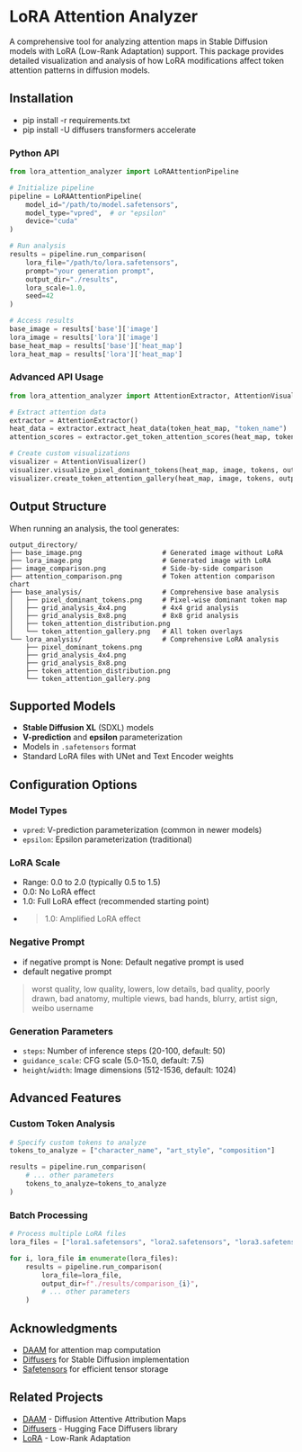 # LoRA Attention Analyzer

A comprehensive tool for analyzing attention maps in Stable Diffusion models with LoRA (Low-Rank Adaptation) support. This package provides detailed visualization and analysis of how LoRA modifications affect token attention patterns in diffusion models.


## Installation

- pip install -r requirements.txt
- pip install -U diffusers transformers accelerate

### Python API

```python
from lora_attention_analyzer import LoRAAttentionPipeline

# Initialize pipeline
pipeline = LoRAAttentionPipeline(
    model_id="/path/to/model.safetensors",
    model_type="vpred",  # or "epsilon"
    device="cuda"
)

# Run analysis
results = pipeline.run_comparison(
    lora_file="/path/to/lora.safetensors",
    prompt="your generation prompt",
    output_dir="./results",
    lora_scale=1.0,
    seed=42
)

# Access results
base_image = results['base']['image']
lora_image = results['lora']['image']
base_heat_map = results['base']['heat_map']
lora_heat_map = results['lora']['heat_map']
```

### Advanced API Usage

```python
from lora_attention_analyzer import AttentionExtractor, AttentionVisualizer

# Extract attention data
extractor = AttentionExtractor()
heat_data = extractor.extract_heat_data(token_heat_map, "token_name")
attention_scores = extractor.get_token_attention_scores(heat_map, tokens)

# Create custom visualizations
visualizer = AttentionVisualizer()
visualizer.visualize_pixel_dominant_tokens(heat_map, image, tokens, output_dir)
visualizer.create_token_attention_gallery(heat_map, image, tokens, output_dir)
```

## Output Structure

When running an analysis, the tool generates:

```
output_directory/
├── base_image.png                    # Generated image without LoRA
├── lora_image.png                    # Generated image with LoRA
├── image_comparison.png              # Side-by-side comparison
├── attention_comparison.png          # Token attention comparison chart
├── base_analysis/                    # Comprehensive base analysis
│   ├── pixel_dominant_tokens.png     # Pixel-wise dominant token map
│   ├── grid_analysis_4x4.png         # 4x4 grid analysis
│   ├── grid_analysis_8x8.png         # 8x8 grid analysis
│   ├── token_attention_distribution.png
│   └── token_attention_gallery.png   # All token overlays
└── lora_analysis/                    # Comprehensive LoRA analysis
    ├── pixel_dominant_tokens.png
    ├── grid_analysis_4x4.png
    ├── grid_analysis_8x8.png
    ├── token_attention_distribution.png
    └── token_attention_gallery.png
```

## Supported Models

- **Stable Diffusion XL** (SDXL) models
- **V-prediction** and **epsilon** parameterization
- Models in `.safetensors` format
- Standard LoRA files with UNet and Text Encoder weights

## Configuration Options

### Model Types
- `vpred`: V-prediction parameterization (common in newer models)
- `epsilon`: Epsilon parameterization (traditional)

### LoRA Scale
- Range: 0.0 to 2.0 (typically 0.5 to 1.5)
- 0.0: No LoRA effect
- 1.0: Full LoRA effect (recommended starting point)
- >1.0: Amplified LoRA effect

### Negative Prompt
- if negative prompt is None: Default negative prompt is used
- default negative prompt
> worst quality, low quality, lowers, low details, bad quality, poorly drawn, bad anatomy, multiple views, bad hands, blurry, artist sign, weibo username


### Generation Parameters
- `steps`: Number of inference steps (20-100, default: 50)
- `guidance_scale`: CFG scale (5.0-15.0, default: 7.5)
- `height`/`width`: Image dimensions (512-1536, default: 1024)

## Advanced Features

### Custom Token Analysis
```python
# Specify custom tokens to analyze
tokens_to_analyze = ["character_name", "art_style", "composition"]

results = pipeline.run_comparison(
    # ... other parameters
    tokens_to_analyze=tokens_to_analyze
)
```

### Batch Processing
```python
# Process multiple LoRA files
lora_files = ["lora1.safetensors", "lora2.safetensors", "lora3.safetensors"]

for i, lora_file in enumerate(lora_files):
    results = pipeline.run_comparison(
        lora_file=lora_file,
        output_dir=f"./results/comparison_{i}",
        # ... other parameters
    )
```


## Acknowledgments

- [DAAM](https://github.com/castorini/daam) for attention map computation
- [Diffusers](https://github.com/huggingface/diffusers) for Stable Diffusion implementation
- [Safetensors](https://github.com/huggingface/safetensors) for efficient tensor storage

## Related Projects

- [DAAM](https://github.com/castorini/daam) - Diffusion Attentive Attribution Maps
- [Diffusers](https://github.com/huggingface/diffusers) - Hugging Face Diffusers library
- [LoRA](https://github.com/microsoft/LoRA) - Low-Rank Adaptation
